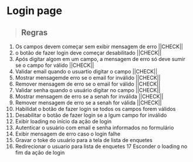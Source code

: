 # Login page

> ## Regras

1. Os campos devem começar sem exibir mensagem de erro ||CHECK||
2. o botão de fazer login deve começar desabilitado  ||CHECK||
3. Após digitar algom em um campo, a mensagem de erro só deve sumir se o campo for válido ||CHECK||
4. Validar email quando o usuartio digitar o campo ||CHECK||
5. Mostrar mensagemde erro se o email for inválido ||CHECK||
6. Remover mensagem de erro se o email for válido  ||CHECK||
7. Validar senha quando o usuário digitar no campo ||CHECK||
8. Mostrar mensagem de erro se a senah for inválida  ||CHECK||
9. Remover mensagem de erro se a senah for válida ||CHECK||
10. Habilidat o botão de fazer login se todos os campos forem válidos
11. Desabilitar o botão de fazer login se a lgum campo for inválido
12. Exibir loading no início da ação de login
13. Autenticar o usuário com email e senha informados no formulário
14. Exibir mensagem de erro caso o login falhe
15. Gravar o toke do usuário para a tela de lista de enquetes
16. Redirecionar o usuario para lista de enquetes
17 Esconder o loading no fim da ação de login